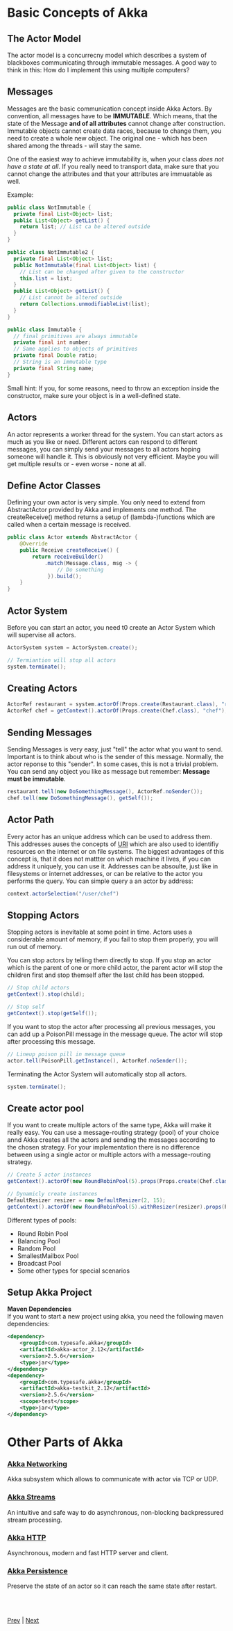 # Basic Concepts of Akka

## The Actor Model
The actor model is a concurrecny model which describes a system of blackboxes communicating through immutable messages. A good way to think in this: How do I implement this using multiple computers?

## Messages
Messages are the basic communication concept inside Akka Actors.
By convention, all messages have to be **IMMUTABLE**. Which means, that the state of the Message **and of all attributes** cannot change after construction. 
Immutable objects cannot create data races, because to change them, you need to create a whole new object. The original one - which has been shared among the threads - will stay the same.

One of the easiest way to achieve immutability is, when your class _does not have a state at all_.
If you really need to transport data, make sure that you cannot change the attributes and that your attributes are immuatable as well.

Example:
```java
public class NotImmutable {
  private final List<Object> list;
  public List<Object> getList() {
    return list; // List ca be altered outside
  }
}

public class NotImmutable2 {
  private final List<Object> list;
  public NotImmutable(final List<Object> list) {
    // List can be changed after given to the constructor
    this.list = list;
  }
  public List<Object> getList() {
    // List cannot be altered outside
    return Collections.unmodifiableList(list);
  }
}

public class Immutable {
  // final primitives are always immutable
  private final int number;
  // Same applies to objects of primitives 
  private final Double ratio;
  // String is an immutable type
  private final String name;
}
```

Small hint: If you, for some reasons, need to throw an exception inside the constructor, make sure your object is in a well-defined state.

## Actors
An actor represents a worker thread for the system. You can start actors as much as you like or need.
Different actors can respond to different messages, you can simply send your messages to all actors hoping someone will handle it. This is obviously not very efficient. Maybe you will get multiple results or - even worse - none at all.

## Define Actor Classes
Defining your own actor is very simple. You only need to extend from AbstractActor provided by Akka and implements one method.
The createReceive() method returns a setup of (lambda-)functions which are called when a certain message is received.
```java
public class Actor extends AbstractActor {
    @Override
    public Receive createReceive() {
        return receiveBuilder()
            .match(Message.class, msg -> {
                // Do something
             }).build();
    }
}
```

## Actor System
Before you can start an actor, you need t0 create an Actor System which will supervise all actors.
```java
ActorSystem system = ActorSystem.create();

// Termiantion will stop all actors
system.terminate();
```

## Creating Actors
```java
ActorRef restaurant = system.actorOf(Props.create(Restaurant.class), "restaurant");
ActorRef chef = getContext().actorOf(Props.create(Chef.class), "chef");
```

## Sending Messages
Sending Messages is very easy, just "tell" the actor what you want to send. Important is to think about who is the sender of this message. Normally, the actor reponse to this "sender". In some cases, this is not a trivial problem.
You can send any object you like as message but remember: __Message must be immutable__.
```java
restaurant.tell(new DoSomethingMessage(), ActorRef.noSender());
chef.tell(new DoSomethingMessage(), getSelf());
```

## Actor Path
Every actor has an unique address which can be used to address them. This addresses auses the concepts of [URI](https://en.wikipedia.org/wiki/Uniform_Resource_Identifier) which are also used to identifiy resources on the internet or on file systems.
The biggest advantages of this concept is, that it does not mattter on which machine it lives, if you can address it uniquely, you can use it. 
Addresses can be absoulte, just like in filesystems or internet addresses, or can be relative to the actor you performs the query.
You can simple query a an actor by address:
```java
context.actorSelection("/user/chef")
```

## Stopping Actors
Stopping actors is inevitable at some point in time. Actors uses a considerable amount of memory, if you fail to stop them properly, you will run out of memory.

You can stop actors by telling them directly to stop. If you stop an actor which is the parent of one or more child actor, the parent actor will stop the children first and stop themself after the last child has been stopped.
```java
// Stop child actors
getContext().stop(child);

// Stop self
getContext().stop(getSelf());
```

If you want to stop the actor after processing all previous messages, you can add up a PoisonPill message in the message queue.
The actor will stop after processing this message.
```java
// Lineup poison pill in message queue
actor.tell(PoisonPill.getInstance(), ActorRef.noSender());
```

Terminating the Actor System will automatically stop all actors.
```java
system.terminate();
```

## Create actor pool
If you want to create multiple actors of the same type, Akka will make it really easy.
You can use a message-routing strategy (pool) of your choice annd Akka creates all the actors and sending the messages according to the chosen strategy. For your implementation there is no difference between using a single actor or multiple actors with a message-routing strategy.

```java
// Create 5 actor instances
getContext().actorOf(new RoundRobinPool(5).props(Props.create(Chef.class)), "chefs");

// Dynamicly create instances
DefaultResizer resizer = new DefaultResizer(2, 15);
getContext().actorOf(new RoundRobinPool(5).withResizer(resizer).props(Props.create(Waiter.class)), "waiters");
```

Different types of pools:
* Round Robin Pool
* Balancing Pool
* Random Pool
* SmallestMailbox Pool
* Broadcast Pool
* Some other types for special scenarios

## Setup Akka Project

__Maven Dependencies__ <br>
If you want to start a new project using akka, you need the following maven dependencies:
```xml
<dependency>
    <groupId>com.typesafe.akka</groupId>
    <artifactId>akka-actor_2.12</artifactId>
    <version>2.5.6</version>
    <type>jar</type>
</dependency>
<dependency>
    <groupId>com.typesafe.akka</groupId>
    <artifactId>akka-testkit_2.12</artifactId>
    <version>2.5.6</version>
    <scope>test</scope>
    <type>jar</type>
</dependency>
```


# Other Parts of Akka

### [Akka Networking](https://doc.akka.io/docs/akka/current/java/index-network.html)
Akka subsystem which allows to communicate with actor via TCP or UDP.

### [Akka Streams](https://doc.akka.io/docs/akka/current/java/stream/index.html)
An intuitive and safe way to do asynchronous, non-blocking backpressured stream processing.

### [Akka HTTP](https://doc.akka.io/docs/akka-http/current/java/http/index.html)
Asynchronous, modern and fast HTTP server and client.

### [Akka Persistence](https://doc.akka.io/docs/akka/current/java/persistence.html)
Preserve the state of an actor so it can reach the same state after restart.


<br><br>

[Prev](concepts.md) | [Next](workshop.md)
